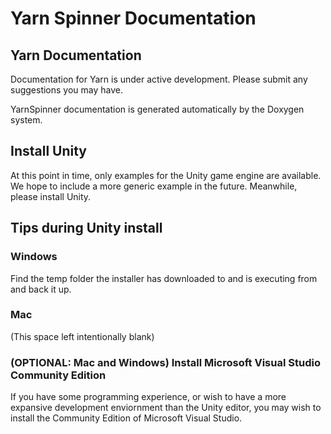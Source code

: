 # Yarn Spinner Documentation

## Yarn Documentation

Documentation for Yarn is under active development. Please submit any
suggestions you may have.

YarnSpinner documentation is generated automatically by the Doxygen system.

## Install Unity

At this point in time, only examples for the Unity game engine are
available. We hope to include a more generic example in the future.
Meanwhile, please install Unity.

## Tips during Unity install

### Windows

Find the temp folder the installer has downloaded to and is executing
from and back it up.

### Mac

(This space left intentionally blank)

### (OPTIONAL: Mac and Windows) Install Microsoft Visual Studio Community Edition
If you have some programming experience, or wish to have a more
expansive development enviornment than the Unity editor, you may wish to
install the Community Edition of Microsoft Visual Studio.

